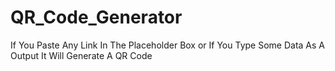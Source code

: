 # QR_Code_Generator
If You Paste Any Link In The Placeholder Box or If You Type Some Data As A Output It Will Generate A QR Code 
